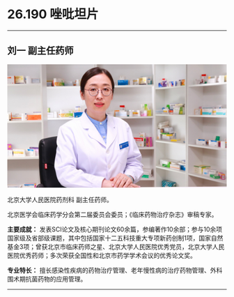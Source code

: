 # 26.190 唑吡坦片

---

## 刘一 副主任药师

![1685345341534](image/c26_193/1685345341534.png)

北京大学人民医院药剂科  副主任药师。

北京医学会临床药学分会第二届委员会委员；《临床药物治疗杂志》审稿专家。

**主要成就：** 发表SCI论文及核心期刊论文60余篇，参编著作10余部；参与10余项国家级及省部级课题，其中包括国家十二五科技重大专项新药创制1项，国家自然基金3项；曾获北京市临床药师之星、北京大学人民医院优秀党员，北京大学人民医院优秀药师；多次荣获全国性和北京市药学学术会议的优秀论文奖。

**专业特长：** 擅长感染性疾病的药物治疗管理、老年慢性病的治疗药物管理、外科围术期抗菌药物的应用管理。

---
